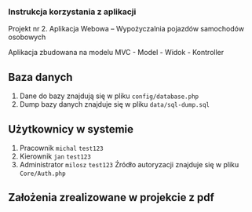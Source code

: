 ### Instrukcja korzystania z aplikacji 

Projekt nr 2. Aplikacja Webowa – Wypożyczalnia pojazdów samochodów osobowych

Aplikacja zbudowana na modelu MVC - Model - Widok - Kontroller

## Baza danych
1. Dane do bazy znajdują się w pliku `config/database.php`
2. Dump bazy danych znajduje się w pliku `data/sql-dump.sql`

## Użytkownicy w systemie
1. Pracownik `michal` `test123`
2. Kierownik `jan` `test123`
3. Administrator `milosz` `test123`
Źródło autoryzacji znajduje się w pliku `Core/Auth.php`


## Założenia zrealizowane w projekcie z pdf
